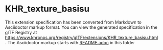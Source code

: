 <!--
Copyright 2022 The Khronos Group Inc.
SPDX-License-Identifier: LicenseRef-KhronosSpecCopyright
-->

# KHR_texture_basisu

This extension specification has been converted from Markdown to Asciidoctor markup format.
You can view the generated specification in the glTF Registry at
https://www.khronos.org/registry/glTF/extensions/KHR_texture_basisu.html .
The Asciidoctor markup starts with [README.adoc](README.adoc) in this folder
